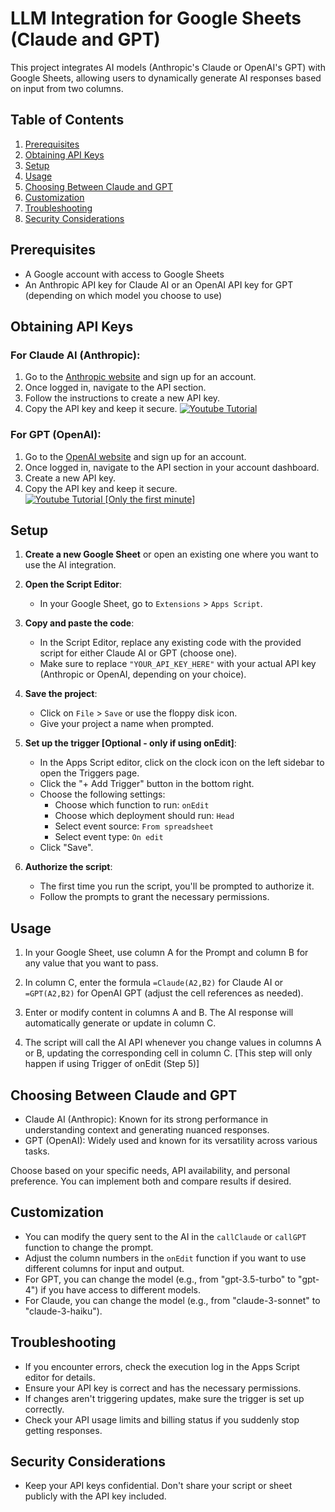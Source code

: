 # LLM Integration for Google Sheets (Claude and GPT)

This project integrates AI models (Anthropic's Claude or OpenAI's GPT) with Google Sheets, allowing users to dynamically generate AI responses based on input from two columns.

## Table of Contents

1. [Prerequisites](#prerequisites)
2. [Obtaining API Keys](#obtaining-api-keys)
3. [Setup](#setup)
4. [Usage](#usage)
5. [Choosing Between Claude and GPT](#choosing-between-claude-and-gpt)
6. [Customization](#customization)
7. [Troubleshooting](#troubleshooting)
8. [Security Considerations](#security-considerations)

## Prerequisites

- A Google account with access to Google Sheets 
- An Anthropic API key for Claude AI or an OpenAI API key for GPT (depending on which model you choose to use)

## Obtaining API Keys

### For Claude AI (Anthropic):
1. Go to the [Anthropic website](https://www.anthropic.com) and sign up for an account.
2. Once logged in, navigate to the API section.
3. Follow the instructions to create a new API key.
4. Copy the API key and keep it secure.
[![Youtube Tutorial](https://img.youtube.com/vi/4Tzs4qunYJY/0.jpg)](https://www.youtube.com/watch?v=4Tzs4qunYJY)

### For GPT (OpenAI):
1. Go to the [OpenAI website](https://openai.com) and sign up for an account.
2. Once logged in, navigate to the API section in your account dashboard.
3. Create a new API key.
4. Copy the API key and keep it secure.
[![Youtube Tutorial [Only the first minute]](https://img.youtube.com/vi/eRWZuijASuU/0.jpg)](https://www.youtube.com/watch?v=eRWZuijASuU)

## Setup

1. **Create a new Google Sheet** or open an existing one where you want to use the AI integration.

2. **Open the Script Editor**:
   - In your Google Sheet, go to `Extensions` > `Apps Script`.

3. **Copy and paste the code**:
   - In the Script Editor, replace any existing code with the provided script for either Claude AI or GPT (choose one).
   - Make sure to replace `"YOUR_API_KEY_HERE"` with your actual API key (Anthropic or OpenAI, depending on your choice).

4. **Save the project**:
   - Click on `File` > `Save` or use the floppy disk icon.
   - Give your project a name when prompted.

5. **Set up the trigger [Optional - only if using onEdit]**:
   - In the Apps Script editor, click on the clock icon on the left sidebar to open the Triggers page.
   - Click the "+ Add Trigger" button in the bottom right.
   - Choose the following settings:
     - Choose which function to run: `onEdit`
     - Choose which deployment should run: `Head`
     - Select event source: `From spreadsheet`
     - Select event type: `On edit`
   - Click "Save".

6. **Authorize the script**:
   - The first time you run the script, you'll be prompted to authorize it.
   - Follow the prompts to grant the necessary permissions.

## Usage

1. In your Google Sheet, use column A for the Prompt and column B for any value that you want to pass.

2. In column C, enter the formula `=Claude(A2,B2)` for Claude AI or `=GPT(A2,B2)` for OpenAI GPT (adjust the cell references as needed).

3. Enter or modify content in columns A and B. The AI response will automatically generate or update in column C.

4. The script will call the AI API whenever you change values in columns A or B, updating the corresponding cell in column C. [This step will only happen if using Trigger of onEdit (Step 5)]

## Choosing Between Claude and GPT

- Claude AI (Anthropic): Known for its strong performance in understanding context and generating nuanced responses.
- GPT (OpenAI): Widely used and known for its versatility across various tasks.

Choose based on your specific needs, API availability, and personal preference. You can implement both and compare results if desired.

## Customization

- You can modify the query sent to the AI in the `callClaude` or `callGPT` function to change the prompt.
- Adjust the column numbers in the `onEdit` function if you want to use different columns for input and output.
- For GPT, you can change the model (e.g., from "gpt-3.5-turbo" to "gpt-4") if you have access to different models.
- For Claude, you can change the model (e.g., from "claude-3-sonnet" to "claude-3-haiku").

## Troubleshooting

- If you encounter errors, check the execution log in the Apps Script editor for details.
- Ensure your API key is correct and has the necessary permissions.
- If changes aren't triggering updates, make sure the trigger is set up correctly.
- Check your API usage limits and billing status if you suddenly stop getting responses.

## Security Considerations

- Keep your API keys confidential. Don't share your script or sheet publicly with the API key included.